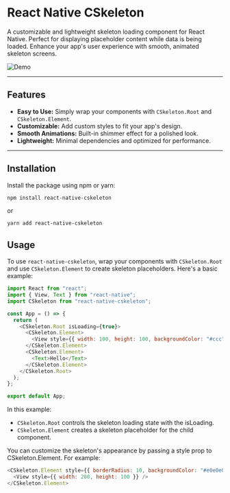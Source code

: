 # React Native CSkeleton

A customizable and lightweight skeleton loading component for React Native. Perfect for displaying placeholder content while data is being loaded. Enhance your app's user experience with smooth, animated skeleton screens.

![Demo](https://media.giphy.com/media/your-demo-gif-url.gif) <!-- Add a demo GIF if possible -->

---

## Features

- **Easy to Use:** Simply wrap your components with `CSkeleton.Root` and `CSkeleton.Element`.
- **Customizable:** Add custom styles to fit your app's design.
- **Smooth Animations:** Built-in shimmer effect for a polished look.
- **Lightweight:** Minimal dependencies and optimized for performance.

---

## Installation

Install the package using npm or yarn:

```bash
npm install react-native-cskeleton
```

or

```bash
yarn add react-native-cskeleton
```

## Usage

To use `react-native-cskeleton`, wrap your components with `CSkeleton.Root` and use `CSkeleton.Element` to create skeleton placeholders. Here's a basic example:

```javascript
import React from "react";
import { View, Text } from "react-native";
import CSkeleton from "react-native-cskeleton";

const App = () => {
  return (
    <CSkeleton.Root isLoading={true}>
      <CSkeleton.Element>
        <View style={{ width: 100, height: 100, backgroundColor: "#ccc" }} />
      </CSkeleton.Element>
      <CSkeleton.Element>
        <Text>Hello</Text>
      </CSkeleton.Element>
    </CSkeleton.Root>
  );
};

export default App;
```

In this example:

- `CSkeleton.Root` controls the skeleton loading state with the isLoading.
- `CSkeleton.Element` creates a skeleton placeholder for the child component.

You can customize the skeleton's appearance by passing a style prop to CSkeleton.Element. For example:

```javascript
<CSkeleton.Element style={{ borderRadius: 10, backgroundColor: "#e0e0e0" }}>
  <View style={{ width: 200, height: 100 }} />
</CSkeleton.Element>
```
